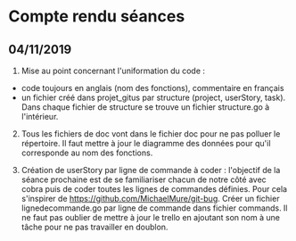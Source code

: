 # Compte rendu séances

## 04/11/2019

1. Mise au point concernant l'uniformation du code :
- code toujours en anglais (nom des fonctions), commentaire en français
- un fichier créé dans projet_gitus par structure (project, userStory, task). Dans chaque fichier de structure se trouve un fichier structure.go à l'intérieur.

2. Tous les fichiers de doc vont dans le fichier doc pour ne pas polluer le répertoire. 
Il faut mettre à jour le diagramme des données pour qu'il corresponde au nom des fonctions.

3. Création de userStory par ligne de commande à coder :
l'objectif de la séance prochaine est de se familiariser chacun de notre côté avec cobra puis de coder toutes les lignes de commandes définies. 
Pour cela s'inspirer de https://github.com/MichaelMure/git-bug.
Créer un fichier lignedecommande.go par ligne de commande dans fichier commands.
Il ne faut pas oublier de mettre à jour le trello en ajoutant son nom à une tâche pour ne pas travailler en doublon.








